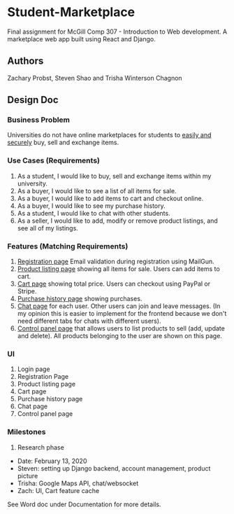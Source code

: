 # Student-Marketplace
Final assignment for McGill Comp 307 - Introduction to Web development. A marketplace web app built using React and Django. 

## Authors
Zachary Probst, Steven Shao and Trisha Winterson Chagnon

## Design Doc

### Business Problem
Universities do not have online marketplaces for students to <u>easily
and securely</u> buy, sell and exchange items.

### Use Cases (Requirements)
1.  As a student, I would like to buy, sell and exchange items within my
    university.
2.  As a buyer, I would like to see a list of all items for sale.
3.  As a buyer, I would like to add items to cart and checkout online.
4.  As a buyer, I would like to see my purchase history.
5.  As a student, I would like to chat with other students.
6.  As a seller, I would like to add, modify or remove product listings,
    and see all of my listings.

### Features (Matching Requirements)
1.  <u>Registration page</u> Email validation during
    registration using MailGun.
2.  <u>Product listing page</u> showing all items for sale. Users
    can add items to cart.
3.  <u>Cart page</u> showing total price. Users can checkout
    using PayPal or Stripe.
4.  <u>Purchase history page</u> showing purchases.
5.  <u>Chat page</u> for each user. Other users can join and
    leave messages. (In my opinion this is easier to implement for the
    frontend because we don't need different tabs for chats with
    different users).
6.  <u>Control panel page</u> that allows users to list products
    to sell (add, update and delete). All products belonging to the user
    are shown on this page.

### UI
1.  Login page
2.  Registration Page
3.  Product listing page
4.  Cart page
5.  Purchase history page
6.  Chat page
7.  Control panel page

### Milestones
1. Research phase
  - Date: February 13, 2020
  - Steven: setting up Django backend, account management, product picture
  - Trisha: Google Maps API, chat/websocket
  - Zach: UI, Cart feature cache

See Word doc under Documentation for more details.